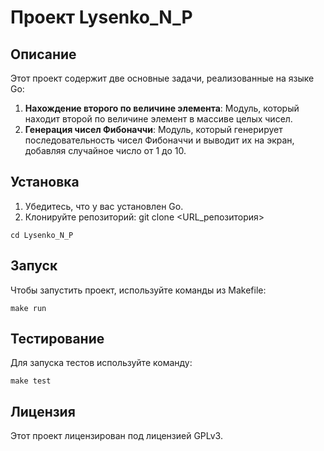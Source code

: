 # Проект Lysenko_N_P

## Описание
Этот проект содержит две основные задачи, реализованные на языке Go:

1. **Нахождение второго по величине элемента**: Модуль, который находит второй по величине элемент в массиве целых чисел.
2. **Генерация чисел Фибоначчи**: Модуль, который генерирует последовательность чисел Фибоначчи и выводит их на экран, добавляя случайное число от 1 до 10.


## Установка
1. Убедитесь, что у вас установлен Go.
2. Клонируйте репозиторий:
git clone <URL_репозитория>
```shell
cd Lysenko_N_P
```


## Запуск
Чтобы запустить проект, используйте команды из Makefile:
```shell
make run
```


## Тестирование
Для запуска тестов используйте команду:
```shell
make test
```


## Лицензия
Этот проект лицензирован под лицензией GPLv3.
